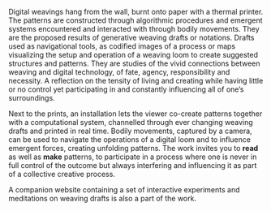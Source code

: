 Digital weavings hang from the wall, burnt onto paper with a thermal printer. The patterns are constructed through algorithmic procedures and emergent systems encountered and interacted with through bodily movements. They are the proposed results of generative weaving drafts or notations. Drafts used as navigational tools, as codified images of a process or maps visualizing the setup and operation of a weaving loom to create suggested structures and patterns. They are studies of the vivid connections between weaving and digital technology, of fate, agency, responsibility and necessity. A reflection on the tensity of living and creating while having little or no control yet participating in and constantly influencing all of one’s surroundings.
 
Next to the prints, an installation lets the viewer co-create patterns together with a computational system, channelled through ever changing weaving drafts and printed in real time. Bodily movements, captured by a camera, can be used to navigate the operations of a digital loom and to influence emergent forces, creating unfolding patterns. The work invites you to **read** as well as **make** patterns, to participate in a process where one is never in full control of the outcome but always interfering and influencing it as part of a collective creative process. 
 
A companion website containing a set of interactive experiments and meditations on weaving drafts is also a part of the work.